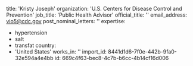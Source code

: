 title: 'Kristy Joseph'
organization: 'U.S. Centers for Disease Control and Prevention'
job_title: 'Public Health Advisor'
official_title: ''
email_address: vio5@cdc.gov
post_nominal_letters: ''
expertise:
  - hypertension
  - salt
  - transfat
country:
  - 'United States'
works_in: ''
import_id: 8441d1d6-7f0e-442b-9fa0-32e594a4e4bb
id: 669c4f63-bec8-4c7b-b6cc-4b14cf16d006
